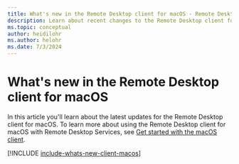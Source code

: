 ```yaml
---
title: What's new in the Remote Desktop client for macOS - Remote Desktop Services
description: Learn about recent changes to the Remote Desktop client for macOS
ms.topic: conceptual
author: heidilohr
ms.author: helohr
ms.date: 7/3/2024
---
```


# What's new in the Remote Desktop client for macOS

In this article you'll learn about the latest updates for the Remote Desktop client for macOS. To learn more about using the Remote Desktop client for macOS with Remote Desktop Services, see [Get started with the macOS client](remote-desktop-mac.md).

[!INCLUDE [include-whats-new-client-macos](~/../_azuredocs/articles/virtual-desktop/includes/include-whats-new-client-macos.md)]
